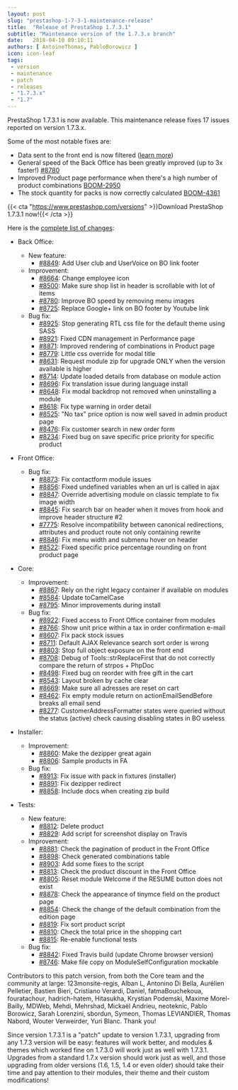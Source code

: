 ```yaml
---
layout: post
slug: "prestashop-1-7-3-1-maintenance-release"
title:  "Release of PrestaShop 1.7.3.1"
subtitle: "Maintenance version of the 1.7.3.x branch"
date:   2018-04-10 09:10:11
authors: [ AntoineThomas, PabloBorowicz ]
icon: icon-leaf
tags:
 - version
 - maintenance
 - patch
 - releases
 - "1.7.3.x"
 - "1.7"
---
```


PrestaShop 1.7.3.1 is now available. This maintenance release fixes 17 issues reported on version 1.7.3.x.

Some of the most notable fixes are:

* Data sent to the front end is now filtered ([learn more](http://build.prestashop.com/news/exposing-data-with-confidence/))
* General speed of the Back Office has been greatly improved (up to 3x faster!) [#8780](https://github.com/PrestaShop/PrestaShop/pull/8780)
* Improved Product page performance when there's a high number of product combinations [BOOM-2950](http://forge.prestashop.com/browse/BOOM-2950)
* The stock quantity for packs is now correctly calculated [BOOM-4361](http://forge.prestashop.com/browse/BOOM-4361)

{{< cta "https://www.prestashop.com/versions" >}}Download PrestaShop 1.7.3.1 now!{{< /cta >}}

Here is the [complete list of changes](https://github.com/PrestaShop/PrestaShop/pulls?utf8=%E2%9C%93&q=is%3Apr+milestone%3A1.7.3.1+is%3Amerged):

- Back Office:
  - New feature:
    - [#8849](https://github.com/PrestaShop/PrestaShop/pull/8849): Add User club and UserVoice on BO link footer
  - Improvement:
    - [#8664](https://github.com/PrestaShop/PrestaShop/pull/8664): Change employee icon
    - [#8500](https://github.com/PrestaShop/PrestaShop/pull/8500): Make sure shop list in header is scrollable with lot of items
    - [#8780](https://github.com/PrestaShop/PrestaShop/pull/8780): Improve BO speed by removing menu images
    - [#8725](https://github.com/PrestaShop/PrestaShop/pull/8725): Replace Google+ link on BO footer by Youtube link
  - Bug fix:
    - [#8925](https://github.com/PrestaShop/PrestaShop/pull/8925): Stop generating RTL css file for the default theme using SASS
    - [#8921](https://github.com/PrestaShop/PrestaShop/pull/8921): Fixed CDN management in Performance page
    - [#8871](https://github.com/PrestaShop/PrestaShop/pull/8871): Improved rendering of combinations in Product page
    - [#8779](https://github.com/PrestaShop/PrestaShop/pull/8779): Little css override for modal title
    - [#8631](https://github.com/PrestaShop/PrestaShop/pull/8631): Request module zip for upgrade ONLY when the version available is higher
    - [#8714](https://github.com/PrestaShop/PrestaShop/pull/8714): Update loaded details from database on module action
    - [#8696](https://github.com/PrestaShop/PrestaShop/pull/8696): Fix translation issue during language install
    - [#8648](https://github.com/PrestaShop/PrestaShop/pull/8648): Fix modal backdrop not removed when uninstalling a module
    - [#8618](https://github.com/PrestaShop/PrestaShop/pull/8618): Fix type warning in order detail
    - [#8525](https://github.com/PrestaShop/PrestaShop/pull/8525): "No tax" price option is now well saved in admin product page
    - [#8476](https://github.com/PrestaShop/PrestaShop/pull/8476): Fix customer search in new order form
    - [#8234](https://github.com/PrestaShop/PrestaShop/pull/8234): Fixed bug on save specific price priority for specific product

- Front Office:
  - Bug fix:
    - [#8873](https://github.com/PrestaShop/PrestaShop/pull/8873): Fix contactform module issues
    - [#8856](https://github.com/PrestaShop/PrestaShop/pull/8856): Fixed undefined variables when an url is called in ajax
    - [#8847](https://github.com/PrestaShop/PrestaShop/pull/8847): Override advertising module on classic template to fix image width
    - [#8845](https://github.com/PrestaShop/PrestaShop/pull/8845): Fix search bar on header when it moves from hook and improve header structure #2
    - [#7775](https://github.com/PrestaShop/PrestaShop/pull/7775): Resolve incompatibility between canonical redirections, attributes and product route not only containing rewrite
    - [#8846](https://github.com/PrestaShop/PrestaShop/pull/8846): Fix menu width and submenu hover on header
    - [#8522](https://github.com/PrestaShop/PrestaShop/pull/8522): Fixed specific price percentage rounding on front product page

- Core:
  - Improvement:
    - [#8867](https://github.com/PrestaShop/PrestaShop/pull/8867): Rely on the right legacy container if available on modules
    - [#8584](https://github.com/PrestaShop/PrestaShop/pull/8584): Update toCamelCase
    - [#8795](https://github.com/PrestaShop/PrestaShop/pull/8795): Minor improvements during install
  - Bug fix:
    - [#8922](https://github.com/PrestaShop/PrestaShop/pull/8922): Fixed access to Front Office container from modules
    - [#8766](https://github.com/PrestaShop/PrestaShop/pull/8766): Show unit price within a tax in order confirmation e-mail
    - [#8607](https://github.com/PrestaShop/PrestaShop/pull/8607): Fix pack stock issues
    - [#8711](https://github.com/PrestaShop/PrestaShop/pull/8711): Default AJAX Relevance search sort order is wrong
    - [#8803](https://github.com/PrestaShop/PrestaShop/pull/8803): Stop full object exposure on the front end
    - [#8708](https://github.com/PrestaShop/PrestaShop/pull/8708): Debug of Tools::strReplaceFirst that do not correctly compare the return of strpos + PhpDoc
    - [#8498](https://github.com/PrestaShop/PrestaShop/pull/8498): Fixed bug on reorder with free gift in the cart
    - [#8543](https://github.com/PrestaShop/PrestaShop/pull/8543): Layout broken by cache clear
    - [#8669](https://github.com/PrestaShop/PrestaShop/pull/8669): Make sure all adresses are reset on cart
    - [#8462](https://github.com/PrestaShop/PrestaShop/pull/8462): Fix empty module return on actionEmailSendBefore breaks all email send
    - [#8277](https://github.com/PrestaShop/PrestaShop/pull/8277): CustomerAddressFormatter states were queried without the status (active) check causing disabling states in BO useless

- Installer:
  - Improvement:
    - [#8860](https://github.com/PrestaShop/PrestaShop/pull/8860): Make the dezipper great again
    - [#8806](https://github.com/PrestaShop/PrestaShop/pull/8806): Sample products in FA
  - Bug fix:
    - [#8913](https://github.com/PrestaShop/PrestaShop/pull/8913): Fix issue with pack in fixtures (installer)
    - [#8891](https://github.com/PrestaShop/PrestaShop/pull/8891): Fix dezipper redirect
    - [#8858](https://github.com/PrestaShop/PrestaShop/pull/8858): Include docs when creating zip build

- Tests:
  - New feature:
    - [#8812](https://github.com/PrestaShop/PrestaShop/pull/8812): Delete product
    - [#8829](https://github.com/PrestaShop/PrestaShop/pull/8829): Add script for screenshot display on Travis
  - Improvement:
    - [#8881](https://github.com/PrestaShop/PrestaShop/pull/8881): Check the pagination of product in the Front Office
    - [#8898](https://github.com/PrestaShop/PrestaShop/pull/8898): Check generated combinations table
    - [#8903](https://github.com/PrestaShop/PrestaShop/pull/8903): Add some fixes to the script
    - [#8813](https://github.com/PrestaShop/PrestaShop/pull/8813): Check the product discount in the Front Office
    - [#8805](https://github.com/PrestaShop/PrestaShop/pull/8805): Reset module Welcome if the RESUME button does not exist
    - [#8878](https://github.com/PrestaShop/PrestaShop/pull/8878): Check the appearance of tinymce field on the product page
    - [#8854](https://github.com/PrestaShop/PrestaShop/pull/8854): Check the change of the default combination from the edition page
    - [#8819](https://github.com/PrestaShop/PrestaShop/pull/8819): Fix sort product script
    - [#8810](https://github.com/PrestaShop/PrestaShop/pull/8810): Check the total price in the shopping cart
    - [#8815](https://github.com/PrestaShop/PrestaShop/pull/8815): Re-enable functional tests
  - Bug fix:
    - [#8842](https://github.com/PrestaShop/PrestaShop/pull/8842): Fixed Travis build (update Chrome browser version)
    - [#8746](https://github.com/PrestaShop/PrestaShop/pull/8746): Make file copy on ModuleSelfConfiguration mockable

Contributors to this patch version, from both the Core team and the community at large: 123monsite-regis, Alban L, Antonino Di Bella, Aurélien Pelletier, Bastien Bieri, Cristiano Verardi, Daniel, fatmaBouchekoua, fouratachour, hadrich-hatem, Hitasukha, Krystian Podemski, Maxime Morel-Bailly, MDWeb, Mehdi, Mehrshad, Mickaël Andrieu, neoteknic, Pablo Borowicz, Sarah Lorenzini, sbordun, Symeon, Thomas LEVIANDIER, Thomas Nabord, Wouter Verweirder, Yuri Blanc. Thank you!

Since version 1.7.3.1 is a "patch" update to version 1.7.3.1, upgrading from any 1.7.3 version will be easy: features will work better, and modules & themes which worked fine on 1.7.3.0 will work just as well with 1.7.3.1.<br/>
Upgrades from a standard 1.7.x version should work just as well, and those upgrading from older versions (1.6, 1.5, 1.4 or even older) should take their time and pay attention to their modules, their theme and their custom modifications!
